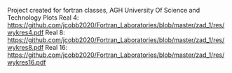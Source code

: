 Project created for fortran classes, AGH University Of Science and Technology
Plots
Real 4: https://github.com/jcobb2020/Fortran_Laboratories/blob/master/zad_1/res/wykres4.pdf
Real 8: https://github.com/jcobb2020/Fortran_Laboratories/blob/master/zad_1/res/wykres8.pdf
Real 16: https://github.com/jcobb2020/Fortran_Laboratories/blob/master/zad_1/res/wykres16.pdf
